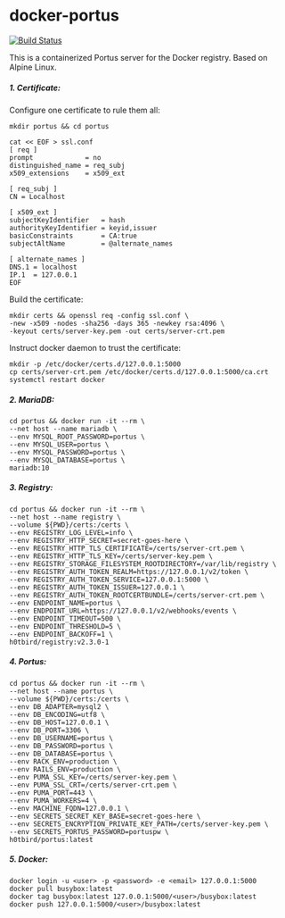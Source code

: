 # docker-portus

[![Build Status](https://travis-ci.org/h0tbird/docker-portus.svg?branch=master)](https://travis-ci.org/h0tbird/docker-portus)

This is a containerized Portus server for the Docker registry. Based on Alpine Linux.

##### 1. Certificate:

Configure one certificate to rule them all:

```
mkdir portus && cd portus

cat << EOF > ssl.conf
[ req ]
prompt             = no
distinguished_name = req_subj
x509_extensions    = x509_ext

[ req_subj ]
CN = Localhost

[ x509_ext ]
subjectKeyIdentifier   = hash
authorityKeyIdentifier = keyid,issuer
basicConstraints       = CA:true
subjectAltName         = @alternate_names

[ alternate_names ]
DNS.1 = localhost
IP.1  = 127.0.0.1
EOF
```

Build the certificate:

```
mkdir certs && openssl req -config ssl.conf \
-new -x509 -nodes -sha256 -days 365 -newkey rsa:4096 \
-keyout certs/server-key.pem -out certs/server-crt.pem
```

Instruct docker daemon to trust the certificate:
```
mkdir -p /etc/docker/certs.d/127.0.0.1:5000
cp certs/server-crt.pem /etc/docker/certs.d/127.0.0.1:5000/ca.crt
systemctl restart docker
```

##### 2. MariaDB:
```
cd portus && docker run -it --rm \
--net host --name mariadb \
--env MYSQL_ROOT_PASSWORD=portus \
--env MYSQL_USER=portus \
--env MYSQL_PASSWORD=portus \
--env MYSQL_DATABASE=portus \
mariadb:10
```

##### 3. Registry:
```
cd portus && docker run -it --rm \
--net host --name registry \
--volume ${PWD}/certs:/certs \
--env REGISTRY_LOG_LEVEL=info \
--env REGISTRY_HTTP_SECRET=secret-goes-here \
--env REGISTRY_HTTP_TLS_CERTIFICATE=/certs/server-crt.pem \
--env REGISTRY_HTTP_TLS_KEY=/certs/server-key.pem \
--env REGISTRY_STORAGE_FILESYSTEM_ROOTDIRECTORY=/var/lib/registry \
--env REGISTRY_AUTH_TOKEN_REALM=https://127.0.0.1/v2/token \
--env REGISTRY_AUTH_TOKEN_SERVICE=127.0.0.1:5000 \
--env REGISTRY_AUTH_TOKEN_ISSUER=127.0.0.1 \
--env REGISTRY_AUTH_TOKEN_ROOTCERTBUNDLE=/certs/server-crt.pem \
--env ENDPOINT_NAME=portus \
--env ENDPOINT_URL=https://127.0.0.1/v2/webhooks/events \
--env ENDPOINT_TIMEOUT=500 \
--env ENDPOINT_THRESHOLD=5 \
--env ENDPOINT_BACKOFF=1 \
h0tbird/registry:v2.3.0-1
```

##### 4. Portus:
```
cd portus && docker run -it --rm \
--net host --name portus \
--volume ${PWD}/certs:/certs \
--env DB_ADAPTER=mysql2 \
--env DB_ENCODING=utf8 \
--env DB_HOST=127.0.0.1 \
--env DB_PORT=3306 \
--env DB_USERNAME=portus \
--env DB_PASSWORD=portus \
--env DB_DATABASE=portus \
--env RACK_ENV=production \
--env RAILS_ENV=production \
--env PUMA_SSL_KEY=/certs/server-key.pem \
--env PUMA_SSL_CRT=/certs/server-crt.pem \
--env PUMA_PORT=443 \
--env PUMA_WORKERS=4 \
--env MACHINE_FQDN=127.0.0.1 \
--env SECRETS_SECRET_KEY_BASE=secret-goes-here \
--env SECRETS_ENCRYPTION_PRIVATE_KEY_PATH=/certs/server-key.pem \
--env SECRETS_PORTUS_PASSWORD=portuspw \
h0tbird/portus:latest
```

##### 5. Docker:
```
docker login -u <user> -p <password> -e <email> 127.0.0.1:5000
docker pull busybox:latest
docker tag busybox:latest 127.0.0.1:5000/<user>/busybox:latest
docker push 127.0.0.1:5000/<user>/busybox:latest
```

